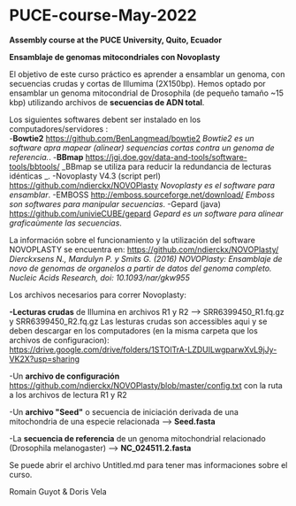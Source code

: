 # PUCE-course-May-2022
**Assembly course at the PUCE University, Quito, Ecuador**

**Ensamblaje de genomas mitocondriales con Novoplasty**

El objetivo de este curso práctico es aprender a ensamblar un genoma, con secuencias crudas y cortas de Illumima (2X150bp). Hemos optado por ensamblar un genoma mitocondrial de Drosophila (de pequeño tamaño ~15 kbp) utilizando archivos de **secuencias de ADN total**. 

Los siguientes softwares debent ser instalado en los computadores/servidores  :  
-**Bowtie2** https://github.com/BenLangmead/bowtie2 	_Bowtie2 es un software apra mapear (alinear) sequencias cortas contra un genoma de referencia._. 
-**BBmap** https://jgi.doe.gov/data-and-tools/software-tools/bbtools/ 	_BBmap se utiliza para reducir la redundancia de lecturas idénticas _. 
-Novoplasty V4.3 (script perl) https://github.com/ndierckx/NOVOPlasty 	_Novoplasty es el software para ensamblar_. 
-EMBOSS http://emboss.sourceforge.net/download/ 	_Emboss son softwares para manipular secuencias_. 
-Gepard (java) https://github.com/univieCUBE/gepard	 _Gepard es un software para alinear graficaùmente las secuencias_. 


La información sobre el funcionamiento y la utilización del software NOVOPLASTY se encuentra en: https://github.com/ndierckx/NOVOPlasty/ _Dierckxsens N., Mardulyn P. y Smits G. (2016) NOVOPlasty: Ensamblaje de novo de genomas de organelos a partir de datos del genoma completo. Nucleic Acids Research, doi: 10.1093/nar/gkw955_

Los archivos necesarios para correr Novoplasty:

**-Lecturas crudas** de Illumina en archivos R1 y R2 --> SRR6399450_R1.fq.gz y SRR6399450_R2.fq.gz
Las lesturas crudas son accessibles aqui y se deben descargar en los computadores (en la misma carpeta que los archivos de configuracion): https://drive.google.com/drive/folders/1STOlTrA-LZDUILwgparwXvL9jJy-VK2X?usp=sharing

-Un **archivo de configuración** https://github.com/ndierckx/NOVOPlasty/blob/master/config.txt con la ruta a los archivos de lectura R1 y R2

-Un **archivo "Seed"** o secuencia de iniciación derivada de una mitochondria de una especie relacionada --> **Seed.fasta**

-La **secuencia de referencia** de un genoma mitochondrial relacionado (Drosophila melanogaster) -->  **NC_024511.2.fasta**


Se puede abrir el archivo Untitled.md para tener mas informaciones sobre el curso.

Romain Guyot	& 
Doris Vela
